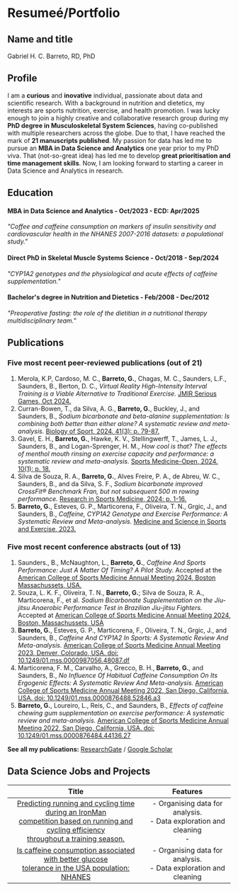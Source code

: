 # Resumeé/Portfolio
## Name and title
Gabriel H. C. Barreto, RD, PhD

## Profile
I am a **curious** and **inovative** individual, passionate about data and scientific research. With a background in nutrition and dietetics, my interests are sports nutrition, exercise, and health promotion. I was lucky enough to join a highly creative and collaborative research group during my **PhD degree in Musculoskeletal System Sciences**, having co-published with multiple researchers across the globe. Due to that, I have reached the mark of **21 manuscripts published**. My passion for data has led me to pursue an **MBA in Data Science and Analytics** one year prior to my PhD viva. That (not-so-great idea) has led me to develop **great prioritisation and time management skills**. Now, I am looking forward to starting a career in Data Science and Analytics in research.

## Education
#### MBA in Data Science and Analytics - Oct/2023 - ECD: Apr/2025  
*"Coffee and caffeine consumption on markers of insulin sensitivity and cardiovascular health in the NHANES 2007-2016 datasets: a populational study."*
#### Direct PhD in Skeletal Muscle Systems Science - Oct/2018 - Sep/2024
*"CYP1A2 genotypes and the physiological and acute effects of caffeine supplementation."*
#### Bachelor's degree in Nutrition and Dietetics - Feb/2008 - Dec/2012
*"Preoperative fasting: the role of the dietitian in a nutritional therapy multidisciplinary team."* 
 
## Publications
### Five most recent peer-reviewed publications (out of 21)
1.	Merola, K.P, Cardoso, M. C., **Barreto, G.**, Chagas, M. C., Saunders, L.F., Saunders, B., Berton, D. C.,  *Virtual Reality High-Intensity Interval Training is a Viable Alternative to Traditional Exercise.* <ins>JMIR Serious Games<ins>, Oct 2024. 
2.	Curran-Bowen, T., da Silva, A. G., **Barreto, G.**, Buckley, J., and Saunders, B., *Sodium bicarbonate and beta-alanine supplementation: Is combining both better than either alone? A systematic review and meta-analysis.* <ins>Biology of Sport<ins>, 2024. 41(3): p. 79-87.
3.	Gavel, E. H., **Barreto, G.**, Hawke, K. V., Stellingwerff, T., James, L. J., Saunders, B., and Logan-Sprenger, H. M., *How cool is that? The effects of menthol mouth rinsing on exercise capacity and performance: a systematic review and meta-analysis.* <ins>Sports Medicine-Open<ins>, 2024. 10(1): p. 18.
4.	Silva de Souza, R. A., **Barreto, G.**, Alves Freire, P. A., de Abreu, W. C., Saunders, B., and da Silva, S. F., *Sodium bicarbonate improved CrossFit® Benchmark Fran, but not subsequent 500 m rowing performance.* <ins>Research in Sports Medicine<ins>, 2024: p. 1-16.
5.	**Barreto, G.**, Esteves, G. P., Marticorena, F., Oliveira, T. N., Grgic, J., and Saunders, B., *Caffeine, CYP1A2 Genotype and Exercise Performance: A Systematic Review and Meta-analysis.* <ins>Medicine and Science in Sports and Exercise<ins>, 2023.

### Five most recent conference abstracts (out of 13)
1.	Saunders., B., McNaughton, L., **Barreto, G.**, *Caffeine And Sports Performance: Just A Matter Of Timing? A Pilot Study.* Accepted at the <ins>American College of Sports Medicine Annual Meeting 2024<ins>, Boston Massachussets, USA.
2.	Souza, L. K. F., Oliveira, T. N., **Barreto, G.**; Silva de Souza, R. A., Marticorena, F., et al. *Sodium Bicarbonate Supplementation on the Jiu-jitsu Anaerobic Performance Test in Brazilian Jiu-jitsu Fighters.* Accepted at <ins>American College of Sports Medicine Annual Meeting 2024<ins>, Boston, Massachussets, USA
3.	**Barreto, G.**, Esteves, G. P., Marticorena, F., Oliveira, T. N., Grgic, J., and Saunders, B., *Caffeine And CYP1A2 In Sports: A Systematic Review And Meta-analysis.* <ins>American College of Sports Medicine Annual Meeting 2023<ins>, Denver, Colorado, USA. doi: 10.1249/01.mss.0000987056.48087.df
4.	Marticorena, F. M., Carvalho, A., Grecco, B. H., **Barreto, G.**, and Saunders, B., *No Influence Of Habitual Caffeine Consumption On Its Ergogenic Effects: A Systematic Review And Meta-analysis.* <ins>American College of Sports Medicine Annual Meeting 2022<ins>, San Diego, California, USA. doi: 10.1249/01.mss.0000876488.52846.a3
5.	**Barreto, G.**, Loureiro, L., Reis, C., and Saunders, B., *Effects of caffeine chewing gum supplementation on exercise performance: A systematic review and meta-analysis.* <ins>American College of Sports Medicine Annual Meeting 2022<ins>, San Diego, California, USA. doi: 10.1249/01.mss.0000876484.44136.27

   

**See all my publications:** [ResearchGate](https://www.researchgate.net/profile/Gabriel-Henrique-Barreto)    /    [Google Scholar](https://scholar.google.com/citations?user=do8mcsEAAAAJ&hl=pt-BR&oi=sra)

## Data Science Jobs and Projects


 |Title  | Features|
|:-------:|:---------:|
|[Predicting running and cycling time during an IronMan<br>competition based on running and cycling efficiency <br>throughout a training season.]()|- Organising data for analysis. <br>- Data exploration and cleaning <br>-  |
|[Is caffeine consumption associated with better glucose <br>tolerance in the USA population: NHANES](https://github.com/gabsbarreto/portfolio1/blob/main/NHANES%20project/NHANES-Git.md) |- Organising data for analysis. <br>- Data exploration and cleaning <br>  |

